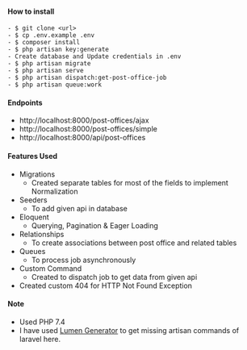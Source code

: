 #### How to install

```
- $ git clone <url>
- $ cp .env.example .env
- $ composer install
- $ php artisan key:generate
- Create database and Update credentials in .env
- $ php artisan migrate
- $ php artisan serve
- $ php artisan dispatch:get-post-office-job
- $ php artisan queue:work
```

#### Endpoints

- http://localhost:8000/post-offices/ajax
- http://localhost:8000/post-offices/simple
- http://localhost:8000/api/post-offices


#### Features Used

- Migrations
    - Created separate tables for most of the fields to implement Normalization
- Seeders
    - To add given api in database
- Eloquent
    - Querying, Pagination & Eager Loading
- Relationships
    - To create associations between post office and related tables
- Queues
    - To process job asynchronously
- Custom Command
    - Created to dispatch job to get data from given api
- Created custom 404 for HTTP Not Found Exception

#### Note

- Used PHP 7.4
- I have used [Lumen Generator](https://github.com/flipboxstudio/lumen-generator) to get missing artisan commands of laravel here.
